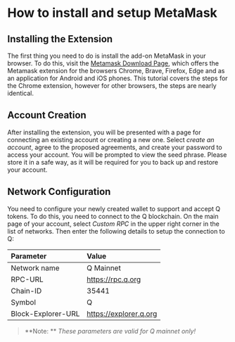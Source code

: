# How to install and setup MetaMask

## Installing the Extension

The first thing you need to do is install the add-on MetaMask in your browser. To do this, visit the [Metamask Download Page](https://metamask.io/download.html), which offers the Metamask extension for the browsers Chrome, Brave, Firefox, Edge and as an application for Android and iOS phones. This tutorial covers the steps for the Chrome extension, however for other browsers, the steps are nearly identical.

## Account Creation

After installing the extension, you will be presented with a page for connecting an existing account or creating a new one.
Select *create an account*, agree to the proposed agreements, and create your password to access your account. You will be prompted to view the seed phrase. Please store it in a safe way, as it will be required for you to back up and restore your account.

## Network Configuration

You need to configure your newly created wallet to support and accept Q tokens. To do this, you need to connect to the Q blockchain. On the main page of your account, select *Custom RPC* in the upper right corner in the list of networks. Then enter the following details to setup the connection to Q:

| **Parameter** | **Value** |
|:--|:--|
| Network name | Q Mainnet |
| RPC-URL | https://rpc.q.org |
| Chain-ID | 35441 |
| Symbol | Q |
| Block-Explorer-URL| https://explorer.q.org |

> **Note: ** *These parameters are valid for Q mainnet only!*
